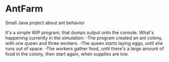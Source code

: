 # AntFarm
Small Java project about ant behavior

It's a simple WIP program, that dumps output onto the console.
What's happening currently in the simulation:
  -The program created an ant colony, with one queen and three workers.
  -The queen starts laying eggs, until she runs out of space.
  -The workers gather food, until there's a large amount of food in the colony, then start again, when supplies are low.
